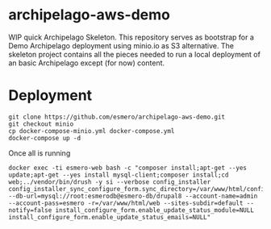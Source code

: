 # archipelago-aws-demo
WIP quick Archipelago Skeleton. This repository serves as bootstrap for a Demo Archipelago deployment using minio.io 
as S3 alternative. The skeleton project contains all the pieces needed to run a local deployment of an basic Archipelago except (for now) content.

# Deployment

```Shell
git clone https://github.com/esmero/archipelago-aws-demo.git
git checkout minio
cp docker-compose-minio.yml docker-compose.yml
docker-compose up -d
```
Once all is running 

```Shell
docker exec -ti esmero-web bash -c "composer install;apt-get --yes update;apt-get --yes install mysql-client;composer install;cd web;../vendor/bin/drush -y si --verbose config_installer  config_installer_sync_configure_form.sync_directory=/var/www/html/config/sync/ --db-url=mysql://root:esmerodb@esmero-db/drupal8 --account-name=admin --account-pass=esmero -r=/var/www/html/web --sites-subdir=default --notify=false install_configure_form.enable_update_status_module=NULL install_configure_form.enable_update_status_emails=NULL"
```

